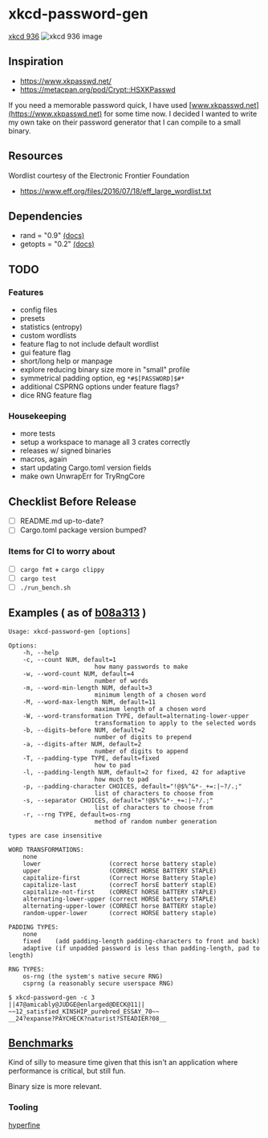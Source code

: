 # xkcd-password-gen

[xkcd 936](https://xkcd.com/936/)
![xkcd 936 image](https://imgs.xkcd.com/comics/password_strength_2x.png)

## Inspiration

- https://www.xkpasswd.net/
- https://metacpan.org/pod/Crypt::HSXKPasswd

If you need a memorable password quick, I have used [www.xkpasswd.net](https://www.xkpasswd.net) for some time now.
I decided I wanted to write my own take on their password generator that I can compile to a small binary.

## Resources

Wordlist courtesy of the Electronic Frontier Foundation
- https://www.eff.org/files/2016/07/18/eff_large_wordlist.txt

## Dependencies

- rand = "0.9" [(docs)](https://docs.rs/rand/latest/rand/)
- getopts = "0.2" [(docs)](https://docs.rs/getopts/latest/getopts/)

## TODO

### Features

- config files
- presets
- statistics (entropy)
- custom wordlists
- feature flag to not include default wordlist
- gui feature flag
- short/long help or manpage
- explore reducing binary size more in "small" profile
- symmetrical padding option, eg `*#$[PASSWORD]$#*`
- additional CSPRNG options under feature flags?
- dice RNG feature flag

### Housekeeping

- more tests
- setup a workspace to manage all 3 crates correctly
- releases w/ signed binaries
- macros, again
- start updating Cargo.toml version fields
- make own UnwrapErr for TryRngCore

## Checklist Before Release

- [ ] README.md up-to-date?
- [ ] Cargo.toml package version bumped?

### Items for CI to worry about

- [ ] `cargo fmt` + `cargo clippy`
- [ ] `cargo test`
- [ ] `./run_bench.sh`

## Examples ( as of [b08a313](https://github.com/Raymi306/xkcd-password-gen/tree/b08a313bfed1113cc140ebbfe9a050df7abfe8bb) )

```
Usage: xkcd-password-gen [options]

Options:
    -h, --help
    -c, --count NUM, default=1
                        how many passwords to make
    -w, --word-count NUM, default=4
                        number of words
    -m, --word-min-length NUM, default=3
                        minimum length of a chosen word
    -M, --word-max-length NUM, default=11
                        maximum length of a chosen word
    -W, --word-transformation TYPE, default=alternating-lower-upper
                        transformation to apply to the selected words
    -b, --digits-before NUM, default=2
                        number of digits to prepend
    -a, --digits-after NUM, default=2
                        number of digits to append
    -T, --padding-type TYPE, default=fixed
                        how to pad
    -l, --padding-length NUM, default=2 for fixed, 42 for adaptive
                        how much to pad
    -p, --padding-character CHOICES, default="!@$%^&*-_+=:|~?/.;"
                        list of characters to choose from
    -s, --separator CHOICES, default="!@$%^&*-_+=:|~?/.;"
                        list of characters to choose from
    -r, --rng TYPE, default=os-rng
                        method of random number generation

types are case insensitive

WORD TRANSFORMATIONS:
    none
    lower                   (correct horse battery staple)
    upper                   (CORRECT HORSE BATTERY STAPLE)
    capitalize-first        (Correct Horse Battery Staple)
    capitalize-last         (correcT horsE batterY staplE)
    capitalize-not-first    (cORRECT hORSE bATTERY sTAPLE)
    alternating-lower-upper (correct HORSE battery STAPLE)
    alternating-upper-lower (CORRECT horse BATTERY staple)
    random-upper-lower      (correct HORSE battery staple)

PADDING TYPES:
    none
    fixed    (add padding-length padding-characters to front and back)
    adaptive (if unpadded password is less than padding-length, pad to length)

RNG TYPES:
    os-rng (the system's native secure RNG)
    csprng (a reasonably secure userspace RNG)
```

```
$ xkcd-password-gen -c 3
||47@amicably@JUDGE@enlarged@DECK@11||
~~12_satisfied_KINSHIP_purebred_ESSAY_70~~
__24?expanse?PAYCHECK?naturist?STEADIER?08__
```

## [Benchmarks](benchmarks)

Kind of silly to measure time given that this isn't an application where performance is critical, but still fun.

Binary size is more relevant.

### Tooling

[hyperfine](https://github.com/sharkdp/hyperfine)
